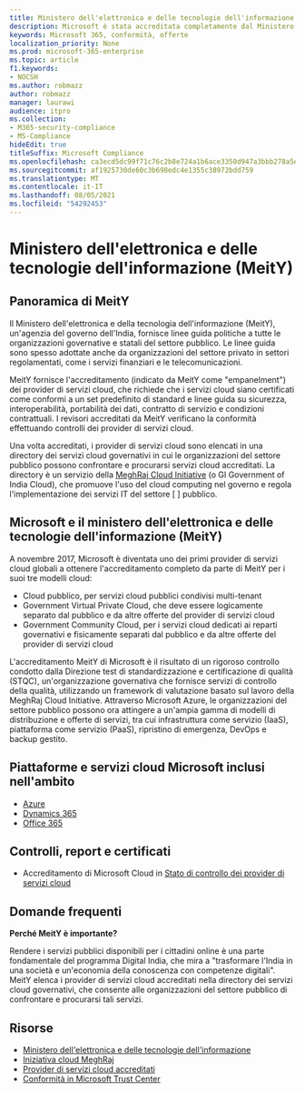 ```yaml
---
title: Ministero dell'elettronica e delle tecnologie dell'informazione (MeitY)
description: Microsoft è stata accreditata completamente dal Ministero dell'elettronica e delle tecnologie dell'informazione in India.
keywords: Microsoft 365, conformità, offerte
localization_priority: None
ms.prod: microsoft-365-enterprise
ms.topic: article
f1.keywords:
- NOCSH
ms.author: robmazz
author: robmazz
manager: laurawi
audience: itpro
ms.collection:
- M365-security-compliance
- MS-Compliance
hideEdit: true
titleSuffix: Microsoft Compliance
ms.openlocfilehash: ca3ecd5dc99f71c76c2b8e724a1b6ace3350d947a3bbb278a5ec6ab00c13fe7d
ms.sourcegitcommit: af1925730de60c3b698edc4e1355c38972bdd759
ms.translationtype: MT
ms.contentlocale: it-IT
ms.lasthandoff: 08/05/2021
ms.locfileid: "54292453"
---
```

# <a name="ministry-of-electronics-and-information-technology-meity"></a>Ministero dell'elettronica e delle tecnologie dell'informazione (MeitY)

## <a name="meity-overview"></a>Panoramica di MeitY

Il Ministero dell'elettronica e della tecnologia dell'informazione (MeitY), un'agenzia del governo dell'India, fornisce linee guida politiche a tutte le organizzazioni governative e statali del settore pubblico. Le linee guida sono spesso adottate anche da organizzazioni del settore privato in settori regolamentati, come i servizi finanziari e le telecomunicazioni.

MeitY fornisce l'accreditamento (indicato da MeitY come "empanelment") dei provider di servizi cloud, che richiede che i servizi cloud siano certificati come conformi a un set predefinito di standard e linee guida su sicurezza, interoperabilità, portabilità dei dati, contratto di servizio e condizioni contrattuali. I revisori accreditati da MeitY verificano la conformità effettuando controlli dei provider di servizi cloud.

Una volta accreditati, i provider di servizi cloud sono elencati in una directory dei servizi cloud governativi in cui le organizzazioni del settore pubblico possono confrontare e procurarsi servizi cloud accreditati. La directory è un servizio della [MeghRaj Cloud Initiative](https://meity.gov.in/content/gi-cloud-meghraj) (o GI Government of India Cloud), che promuove l'uso del cloud computing nel governo e regola l'implementazione dei servizi IT del settore \[ \] pubblico.

## <a name="microsoft-and-ministry-of-electronics-and-information-technology-meity"></a>Microsoft e il ministero dell'elettronica e delle tecnologie dell'informazione (MeitY)

A novembre 2017, Microsoft è diventata uno dei primi provider di servizi cloud globali a ottenere l'accreditamento completo da parte di MeitY per i suoi tre modelli cloud:

- Cloud pubblico, per servizi cloud pubblici condivisi multi-tenant
- Government Virtual Private Cloud, che deve essere logicamente separato dal pubblico e da altre offerte del provider di servizi cloud
- Government Community Cloud, per i servizi cloud dedicati ai reparti governativi e fisicamente separati dal pubblico e da altre offerte del provider di servizi cloud

L'accreditamento MeitY di Microsoft è il risultato di un rigoroso controllo condotto dalla Direzione test di standardizzazione e certificazione di qualità (STQC), un'organizzazione governativa che fornisce servizi di controllo della qualità, utilizzando un framework di valutazione basato sul lavoro della MeghRaj Cloud Initiative. Attraverso Microsoft Azure, le organizzazioni del settore pubblico possono ora attingere a un'ampia gamma di modelli di distribuzione e offerte di servizi, tra cui infrastruttura come servizio (IaaS), piattaforma come servizio (PaaS), ripristino di emergenza, DevOps e backup gestito.

## <a name="microsoft-in-scope-cloud-platforms--services"></a>Piattaforme e servizi cloud Microsoft inclusi nell'ambito

- [Azure](https://aka.ms/AzureCompliance)
- [Dynamics 365](https://aka.ms/d365-compliance-list)
- [Office 365](https://aka.ms/Office365ComplianceOfferings)

## <a name="audits-reports-and-certificates"></a>Controlli, report e certificati

- Accreditamento di Microsoft Cloud in [Stato di controllo dei provider di servizi cloud](https://meity.gov.in/content/gi-cloud-meghraj)

## <a name="frequently-asked-questions"></a>Domande frequenti

**Perché MeitY è importante?**

Rendere i servizi pubblici disponibili per i cittadini online è una parte fondamentale del programma Digital India, che mira a "trasformare l'India in una società e un'economia della conoscenza con competenze digitali". MeitY elenca i provider di servizi cloud accreditati nella directory dei servizi cloud governativi, che consente alle organizzazioni del settore pubblico di confrontare e procurarsi tali servizi.

## <a name="resources"></a>Risorse

- [Ministero dell'elettronica e delle tecnologie dell'informazione](https://meity.gov.in/)
- [Iniziativa cloud MeghRaj](https://meity.gov.in/content/gi-cloud-meghraj)
- [Provider di servizi cloud accreditati](https://meity.gov.in/content/gi-cloud-meghraj)
- [Conformità in Microsoft Trust Center](https://www.microsoft.com/trust-center/compliance/compliance-overview)
